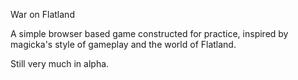 War on Flatland

A simple browser based game constructed for practice, inspired by magicka's style of gameplay and the world of Flatland. 

Still very much in alpha. 